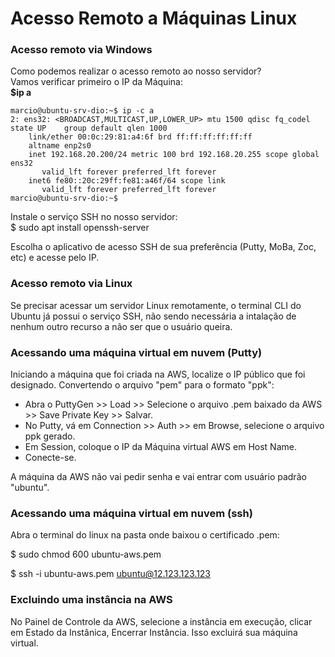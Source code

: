 # Acesso Remoto a Máquinas Linux

### Acesso remoto via Windows

Como podemos realizar o acesso remoto ao nosso servidor?<br>
Vamos verificar primeiro o IP da Máquina:<br>
**$ip a**

    marcio@ubuntu-srv-dio:~$ ip -c a  
    2: ens32: <BROADCAST,MULTICAST,UP,LOWER_UP> mtu 1500 qdisc fq_codel state UP    group default qlen 1000
        link/ether 00:0c:29:81:a4:6f brd ff:ff:ff:ff:ff:ff
        altname enp2s0
        inet 192.168.20.200/24 metric 100 brd 192.168.20.255 scope global ens32
           valid_lft forever preferred_lft forever
        inet6 fe80::20c:29ff:fe81:a46f/64 scope link
           valid_lft forever preferred_lft forever
    marcio@ubuntu-srv-dio:~$


Instale o serviço SSH no nosso servidor:<br>
$ sudo apt install openssh-server

Escolha o aplicativo de acesso SSH de sua preferência (Putty, MoBa, Zoc, etc) e acesse pelo IP.

### Acesso remoto via Linux

Se precisar acessar um servidor Linux remotamente, o terminal CLI do Ubuntu já possui o serviço SSH, não sendo necessária a intalação de nenhum outro recurso a não ser que o usuário queira.

### Acessando uma máquina virtual em nuvem (Putty)

Iniciando a máquina que foi criada na AWS, localize o IP público que foi designado.
Convertendo o arquivo "pem" para o formato "ppk":
- Abra o PuttyGen >> Load >> Selecione o arquivo .pem baixado da AWS >> Save Private Key >> Salvar.
- No Putty, vá em Connection >> Auth >> em Browse, selecione o arquivo ppk gerado.
- Em Session, coloque o IP da Máquina virtual AWS em Host Name.
- Conecte-se. 

A máquina da AWS não vai pedir senha e vai entrar com usuário padrão "ubuntu".
### Acessando uma máquina virtual em nuvem (ssh)

Abra o terminal do linux na pasta onde baixou o certificado .pem:

$ sudo chmod 600 ubuntu-aws.pem

$ ssh -i ubuntu-aws.pem ubuntu@12.123.123.123  

### Excluindo uma instância na AWS

No Painel de Controle da AWS, selecione a instância em execução, clicar em Estado da Instânica, Encerrar Instância. Isso excluirá sua máquina virtual.